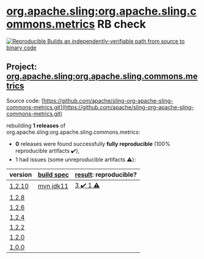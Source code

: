 [org.apache.sling:org.apache.sling.commons.metrics](https://search.maven.org/artifact/org.apache.sling/org.apache.sling.commons.metrics/) RB check
=======

[![Reproducible Builds](https://reproducible-builds.org/images/logos/rb.svg) an independently-verifiable path from source to binary code](https://reproducible-builds.org/)

## Project: [org.apache.sling:org.apache.sling.commons.metrics](https://search.maven.org/artifact/org.apache.sling/org.apache.sling.commons.metrics/)

Source code: [https://github.com/apache/sling-org-apache-sling-commons-metrics.git](https://github.com/apache/sling-org-apache-sling-commons-metrics.git)

rebuilding **1 releases** of org.apache.sling:org.apache.sling.commons.metrics:
- **0** releases were found successfully **fully reproducible** (100% reproducible artifacts :heavy_check_mark:),
- 1 had issues (some unreproducible artifacts :warning:):

| version | [build spec](BUILDSPEC.md) | [result](https://reproducible-builds.org/docs/jvm/): reproducible? |
| -- | --------- | ------ |
| [1.2.10](https://search.maven.org/artifact/org.apache.sling/org.apache.sling.commons.metrics/1.2.10/pom) | [mvn jdk11](org.apache.sling.commons.metrics-1.2.10.buildspec) | [3 :heavy_check_mark:  1 :warning:](org.apache.sling.commons.metrics-1.2.10.buildcompare) |
| [1.2.8](https://search.maven.org/artifact/org.apache.sling/org.apache.sling.commons.metrics/1.2.8/pom) | | |
| [1.2.6](https://search.maven.org/artifact/org.apache.sling/org.apache.sling.commons.metrics/1.2.6/pom) | | |
| [1.2.4](https://search.maven.org/artifact/org.apache.sling/org.apache.sling.commons.metrics/1.2.4/pom) | | |
| [1.2.2](https://search.maven.org/artifact/org.apache.sling/org.apache.sling.commons.metrics/1.2.2/pom) | | |
| [1.2.0](https://search.maven.org/artifact/org.apache.sling/org.apache.sling.commons.metrics/1.2.0/pom) | | |
| [1.0.0](https://search.maven.org/artifact/org.apache.sling/org.apache.sling.commons.metrics/1.0.0/pom) | | |
